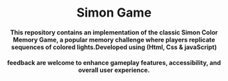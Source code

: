 <h1 align="center">Simon Game</h1>
<h4 align="center">This repository contains an implementation of the classic Simon Color Memory Game, a popular memory challenge where players replicate sequences of colored lights.Developed using (Html, Css & javaScript)</h4>
<h4 align="center">feedback are welcome to enhance gameplay features, accessibility, and overall user experience.</h4>
